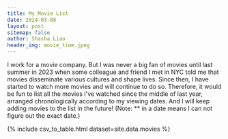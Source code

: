 ```yaml
---
title: My Movie List
date: 2024-03-08
layout: post
sitemap: false
author: Shasha Liao
header_img: movie_time.jpeg
---
```


I work for a movie company. But I was never a big fan of movies until last summer in 2023 when some colleague and friend I met in NYC told me that movies disseminate various cultures and shape lives. Since then, I have started to watch more movies and will continue to do so. Therefore, it would be fun to list all the movies I've watched since the middle of last year, arranged chronologically according to my viewing dates. And I will keep adding movies to the list in the future! (Note: \*\* in a date means I can not figure out the exact date.)

{% include csv_to_table.html dataset=site.data.movies %}
